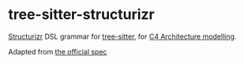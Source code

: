# tree-sitter-structurizr


[Structurizr](https://structurizr.com) DSL grammar for
[tree-sitter](https://github.com/tree-sitter/tree-sitter),
for [C4 Architecture modelling](https://c4model.com).

Adapted from [the official spec](https://docs.structurizr.com/dsl/language)
